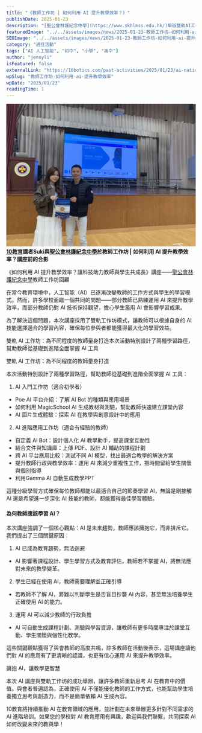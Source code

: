 ```yaml
---
title: "《教師工作坊 | 如何利用 AI 提升教學效率？》"
publishDate: 2025-01-23
description: "[聖公會林護紀念中學](https://www.skhlmss.edu.hk/)舉辦雙軌AI工作坊，為不同程度教師量身打造AI教學技能培訓，從基礎到進階全面掌握AI工具，提升教學效率與學生學習體驗。"
featuredImage: "../../assets/images/news/2025-01-23-教師工作坊-如何利用-ai-提升教學效率/image1.jpeg"
SEOImage: "../../assets/images/news/2025-01-23-教師工作坊-如何利用-ai-提升教學效率/image1.jpeg"
category: "過往活動"
tags: ["AI 人工智能", "初中", "小學", "高中"]
author: "jennyli"
isFeatured: false
externalLink: "https://10botics.com/past-activities/2025/01/23/ai-national-security-talk-secondary-school-2025/"
wpSlug: "教師工作坊-如何利用-ai-提升教學效率"
wpDate: "2025/01/23"
readingTime: 1
---
```


![10教育導師接受紀念品](../../assets/images/news/2025-01-23-教師工作坊-如何利用-ai-提升教學效率/image2.jpg)**[10教育](/)講者Suki與[聖公會林護紀念中學](https://www.skhlmss.edu.hk/)於教師工作坊 | 如何利用 AI 提升教學效率？講座前的合影**

《如何利用 AI 提升教學效率？讓科技助力教師與學生共成長》講座——[聖公會林護紀念中學](https://www.skhlmss.edu.hk/)教師工作坊回顧

在當今教育環境中，人工智能（AI）已逐漸改變教師的工作方式與學生的學習模式。然而，許多學校面臨一個共同的問題——部分教師已熟練運用 AI 來提升教學效率，而部分教師仍對 AI 技術保持觀望，擔心學生濫用 AI 會影響學習成果。

為了解決這個問題，本次講座採用了雙軌工作坊模式，讓教師可以根據自身的 AI 技能選擇適合的學習內容，確保每位參與者都能獲得最大化的學習效益。

雙軌 AI 工作坊：為不同程度的教師量身打造本次活動特別設計了兩種學習路徑，幫助教師從基礎到進階全面掌握 AI 工具

雙軌 AI 工作坊：為不同程度的教師量身打造

本次活動特別設計了兩種學習路徑，幫助教師從基礎到進階全面掌握 AI 工具：

1. AI 入門工作坊（適合初學者）

- Poe AI 平台介紹：了解 AI Bot 的種類與應用場景
- 如何利用 MagicSchool AI 生成教材與測驗，幫助教師快速建立課堂內容
- AI 圖片生成體驗：探索 AI 在教學與創意設計中的應用

2. AI 進階應用工作坊（適合有經驗的教師）

- 自定義 AI Bot：設計個人化 AI 教學助手，提高課堂互動性
- 結合文件與知識庫：上傳 PDF、設計 AI 輔助的課程計劃
- 跨 AI 平台應用比較：測試不同 AI 模型，找出最適合教學的解決方案
- 提升教師行政與教學效率：運用 AI 來減少重複性工作，把時間留給學生關懷與個別指導
- 利用Gamma AI 自動生成教學PPT

這種分級學習方式確保每位教師都能以最適合自己的節奏學習 AI，無論是剛接觸 AI 還是希望進一步深化 AI 技能的教師，都能獲得最佳學習體驗。

#### 為何教師應該學習 AI？

本次講座強調了一個核心觀點：AI 是未來趨勢，教師應該擁抱它，而非排斥它。我們提出了三個關鍵原因：

1. AI 已成為教育趨勢，無法迴避
- AI 影響著課程設計、學生學習方式及教育評估，教師若不掌握 AI，將無法應對未來的教學變革。
2. 學生已經在使用 AI，教師需要理解並正確引導
- 若教師不了解 AI，將難以判斷學生是否盲目抄襲 AI 內容，甚至無法培養學生正確使用 AI 的能力。
3. 運用 AI 可以減少教師的行政負擔
- AI 可自動生成課程計劃、測驗與學習資源，讓教師有更多時間專注於課堂互動、學生關懷與個性化教學。

這些關鍵觀點獲得了與會教師的高度共鳴，許多教師在活動後表示，這場講座讓他們對 AI 的應用有了更清晰的認識，也更有信心運用 AI 來提升教學效率。

擁抱 AI，讓教學更智慧

本次 AI 講座與雙軌工作坊的成功舉辦，讓許多教師重新思考 AI 在教育中的價值。與會者普遍認為，正確使用 AI 不僅能優化教師的工作方式，也能幫助學生培養獨立思考與創造力，而不是簡單依賴 AI 生成內容。

10教育將持續推動 AI 在教育領域的應用，並計劃在未來舉辦更多針對不同需求的 AI 進階培訓。如果您的學校對 AI 教育應用有興趣，歡迎與我們聯繫，共同探索 AI 如何改變未來的教與學！
